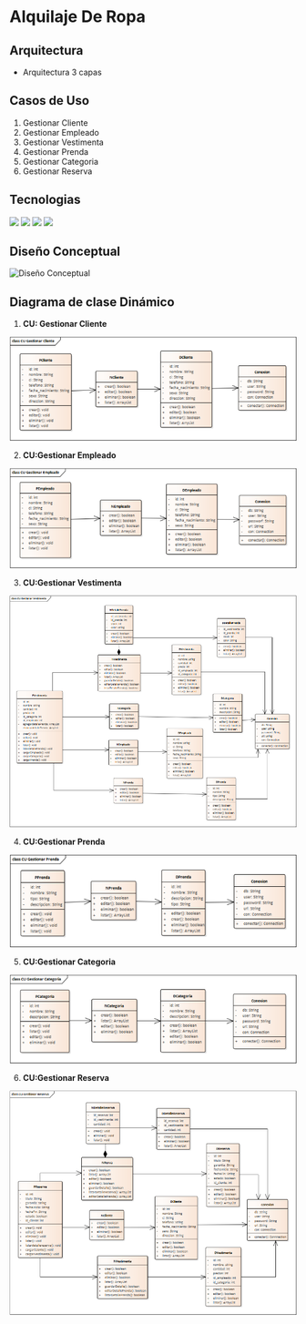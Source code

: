 # Alquilaje De Ropa
## Arquitectura
- Arquitectura 3 capas
## Casos de Uso
1. Gestionar Cliente
2. Gestionar Empleado
3. Gestionar Vestimenta
4. Gestionar Prenda
5. Gestionar Categoria
6. Gestionar Reserva
## Tecnologias
<img src="https://img.shields.io/badge/Windows-0078D6?style=for-the-badge&logo=windows&logoColor=white" /> <img src="https://img.shields.io/badge/Java-ED8B00?style=for-the-badge&logo=java&logoColor=white" /> <img src="https://img.shields.io/badge/PostgreSQL-316192?style=for-the-badge&logo=postgresql&logoColor=white" /> <img src="https://img.shields.io/badge/Markdown-000000?style=for-the-badge&logo=markdown&logoColor=white" />
## Diseño Conceptual
![Diseño Conceptual](/diagramas/Diseño_Conceptual.png)
## Diagrama de clase Dinámico
1. __CU: Gestionar Cliente__

![Gestionar Cliente](/diagramas/diagrama_dinamicos/CU_Gestionar_Cliente.png)

2. __CU:Gestionar Empleado__

![Gestionar Empleado](/diagramas/diagrama_dinamicos/CU_Gestionar_Empleado.png)

3. __CU:Gestionar Vestimenta__

![Gestionar Vestimenta](/diagramas/diagrama_dinamicos/CU_Gestionar_Vestimenta.png)

4. __CU:Gestionar Prenda__

![Gestionar Prenda](/diagramas/diagrama_dinamicos/CU_Gestionar_Prenda.png)

5. __CU:Gestionar Categoria__

![Gestionar Categoria](/diagramas/diagrama_dinamicos/CU_Gestionar_Categoria.png)

6. __CU:Gestionar Reserva__

![Gestionar Reserva](/diagramas/diagrama_dinamicos/CU_Gestionar_Reserva.png)
